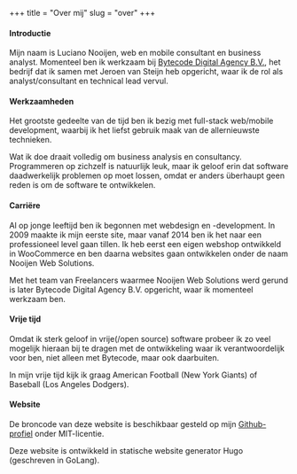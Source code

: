 +++
title = "Over mij"
slug = "over"
+++

#### Introductie

Mijn naam is Luciano Nooijen, web en mobile consultant en business analyst. Momenteel ben ik werkzaam bij [Bytecode Digital Agency B.V.](https://bytecode.nl), het bedrijf dat ik samen met Jeroen van Steijn heb opgericht, waar ik de rol als analyst/consultant en technical lead vervul.

#### Werkzaamheden

Het grootste gedeelte van de tijd ben ik bezig met full-stack web/mobile development, waarbij ik het liefst gebruik maak van de allernieuwste technieken.

Wat ik doe draait volledig om business analysis en consultancy. Programmeren op zichzelf is natuurlijk leuk, maar ik geloof erin dat software daadwerkelijk problemen op moet lossen, omdat er anders überhaupt geen reden is om de software te ontwikkelen.

#### Carriëre

Al op jonge leeftijd ben ik begonnen met webdesign en -development. In 2009 maakte ik mijn eerste site, maar vanaf 2014 ben ik het naar een professioneel level gaan tillen. Ik heb eerst een eigen webshop ontwikkeld in WooCommerce en ben daarna websites gaan ontwikkelen onder de naam Nooijen Web Solutions.

Met het team van Freelancers waarmee Nooijen Web Solutions werd gerund is later Bytecode Digital Agency B.V. opgericht, waar ik momenteel werkzaam ben.

#### Vrije tijd

Omdat ik sterk geloof in vrije(/open source) software probeer ik zo veel mogelijk hieraan bij te dragen met de ontwikkeling waar ik verantwoordelijk voor ben, niet alleen met Bytecode, maar ook daarbuiten.

In mijn vrije tijd kijk ik graag American Football (New York Giants) of Baseball (Los Angeles Dodgers).

#### Website

De broncode van deze website is beschikbaar gesteld op mijn [Github-profiel](https://github.com/lucianonooijen/personal-website) onder MIT-licentie.

Deze website is ontwikkeld in statische website generator Hugo (geschreven in GoLang).

